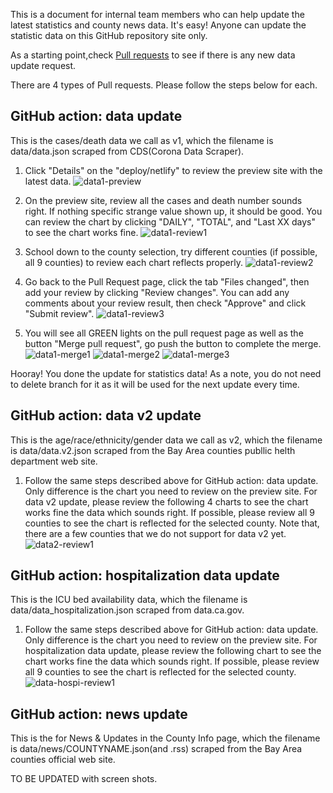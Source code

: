 This is a document for internal team members who can help update the latest statistics and county news data. It's easy! Anyone can update the statistic data on this GitHub repository site only.

As a starting point,check [Pull requests](https://github.com/sfbrigade/stop-covid19-sfbayarea/pulls) to see if there is any new data update request.

There are 4 types of Pull requests. Please follow the steps below for each.

## GitHub action: data update

This is the cases/death data we call as v1, which the filename is data/data.json scraped from CDS(Corona Data Scraper). 

1. Click "Details" on the "deploy/netlify" to review the preview site with the latest data.
 ![data1-preview](https://user-images.githubusercontent.com/61864097/106182447-aa2a2280-6153-11eb-91b5-03872a4a4043.png)

1. On the preview site, review all the cases and death number sounds right. If nothing specific strange value shown up, it should be good. You can review the chart by clicking "DAILY", "TOTAL", and "Last XX days" to see the chart works fine.
 ![data1-review1](https://user-images.githubusercontent.com/61864097/106182455-ad251300-6153-11eb-93e3-0f7eedbcab24.png)

1. School down to the county selection, try different counties (if possible, all 9 counties) to review each chart reflects properly.
 ![data1-review2](https://user-images.githubusercontent.com/61864097/106182462-aeeed680-6153-11eb-8608-5a5ac74bc114.png)

1. Go back to the Pull Request page, click the tab "Files changed", then add your review by clicking "Review changes". You can add any comments about your review result, then check "Approve" and click "Submit review".
 ![data1-review3](https://user-images.githubusercontent.com/61864097/106183222-d003f700-6154-11eb-90b0-f30d8e41139d.png)

1. You will see all GREEN lights on the pull request page as well as the button "Merge pull request", go push the button to complete the merge.
 ![data1-merge1](https://user-images.githubusercontent.com/61864097/106183229-d2fee780-6154-11eb-80d7-ce0822f3e384.png)
 ![data1-merge2](https://user-images.githubusercontent.com/61864097/106183238-d5f9d800-6154-11eb-9775-255f63ea8ddc.png)
 ![data1-merge3](https://user-images.githubusercontent.com/61864097/106183253-d98d5f00-6154-11eb-8a20-119eb426ab51.png)


Hooray! You done the update for statistics data! As a note, you do not need to delete branch for it as it will be used for the next update every time.


## GitHub action: data v2 update

This is the age/race/ethnicity/gender data we call as v2, which the filename is data/data.v2.json scraped from the Bay Area counties publlic helth department web site. 

1. Follow the same steps described above for GitHub action: data update. Only difference is the chart you need to review on the preview site. For data v2 update, please review the following 4 charts to see the chart works fine the data which sounds right. If possible, please review all 9 counties to see the chart is reflected for the selected county. Note that, there are a few counties that we do not support for data v2 yet.
 ![data2-review1](https://user-images.githubusercontent.com/61864097/106184436-5f5dda00-6156-11eb-855f-927112274c92.png)


## GitHub action: hospitalization data update

This is the ICU bed availability data, which the filename is data/data_hospitalization.json scraped from data.ca.gov.

1. Follow the same steps described above for GitHub action: data update. Only difference is the chart you need to review on the preview site. For hospitalization data update, please review the following chart to see the chart works fine the data which sounds right. If possible, please review all 9 counties to see the chart is reflected for the selected county.
 ![data-hospi-review1](https://user-images.githubusercontent.com/61864097/106184841-edd25b80-6156-11eb-95f8-f3cb9ada3e8e.png)


## GitHub action: news update

This is the for News & Updates in the County Info page, which the filename is data/news/COUNTYNAME.json(and .rss) scraped from the Bay Area counties official web site.

TO BE UPDATED with screen shots.
